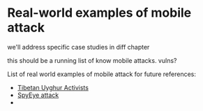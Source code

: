 # Real-world examples of mobile attack

we'll address specific case studies in diff chapter

this should be a running list of know mobile attacks. vulns?

List of real world examples of mobile attack for future references:

* [Tibetan Uyghur Activists](http://securityaffairs.co/wordpress/13198/intelligence/first-apt-attack-on-android-targeted-tibetan-uyghur-activists.html)
* [SpyEye attack](https://securityintelligence.com/first-spyeye-attack-android-mobile-platform-now-wild/)
* 
